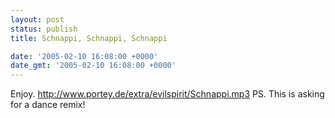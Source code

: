 ```yaml
---
layout: post
status: publish
title: Schnappi, Schnappi, Schnappi

date: '2005-02-10 16:08:00 +0000'
date_gmt: '2005-02-10 16:08:00 +0000'
---
```

Enjoy.
<a href="http://www.portey.de/extra/evilspirit/Schnappi.mp3">http://www.portey.de/extra/evilspirit/Schnappi.mp3</a>
PS. This is asking for a dance remix!
